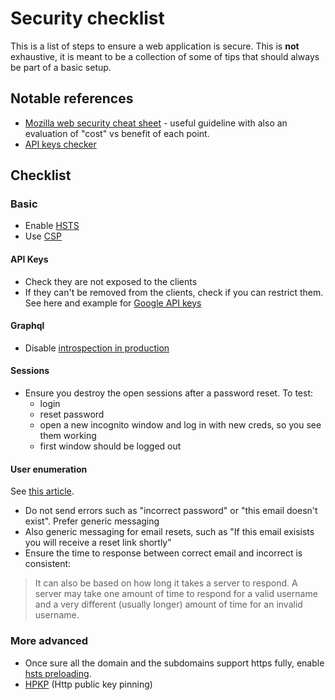 # Security checklist

This is a list of steps to ensure a web application is secure. This is **not** exhaustive, it is meant to be a collection of some of tips that should always be part of a basic setup.

## Notable references

- [Mozilla web security cheat sheet](https://infosec.mozilla.org/guidelines/web_security) - useful guideline with also an evaluation of "cost" vs benefit of each point.
- [API keys checker](https://github.com/streaak/keyhacks)

## Checklist

### Basic

- Enable [HSTS](./https.md#HSTS)
- Use [CSP](./README#CSP)

#### API Keys

- Check they are not exposed to the clients
- If they can't be removed from the clients, check if you can restrict them. See here and example for [Google API keys](https://developers.google.com/maps/api-key-best-practices)

#### Graphql

- Disable [introspection in production](https://lab.wallarm.com/why-and-how-to-disable-introspection-query-for-graphql-apis/)

#### Sessions

- Ensure you destroy the open sessions after a password reset. To test:
   - login
   - reset password
   - open a new incognito window and log in with new creds, so you see them working
   - first window should be logged out
    
#### User enumeration

See [this article](https://sidechannel.tempestsi.com/once-upon-a-time-there-was-an-account-enumeration-4cf8ca7cd6c1).

- Do not send errors such as "incorrect password" or "this email doesn't exist". Prefer generic messaging
- Also generic messaging for email resets, such as "If this email exisists you will receive a reset link shortly"
- Ensure the time to response between correct email and incorrect is consistent:

> It can also be based on how long it takes a server to respond. A server may take one amount of time to respond for a valid username and a very different (usually longer) amount of time for an invalid username.

### More advanced

- Once sure all the domain and the subdomains support https fully, enable [hsts preloading](./https.md#HSTS-preloading).
- [HPKP](./https.md#HPKP) (Http public key pinning)
